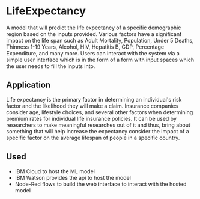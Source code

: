 # LifeExpectancy

A model that will predict the life expectancy of a specific demographic region based on the inputs provided. Various factors have a significant impact on the life span such as Adult Mortality, Population, Under 5 Deaths, Thinness 1-19 Years, Alcohol, HIV, Hepatitis B, GDP, Percentage Expenditure, and many more. Users can interact with the system via a simple user interface which is in the form of a form with input spaces which the user needs to fill the inputs into.

## Application

Life expectancy is the primary factor in determining an individual's risk factor and the likelihood they will make a claim. Insurance companies consider age, lifestyle choices, and several other factors when determining premium rates for individual life insurance policies. It can be used by researchers to make meaningful researches out of it and thus, bring about something that will help increase the expectancy consider the impact of a specific factor on the average lifespan of people in a specific country.

## Used
+ IBM Cloud to host the ML model
+ IBM Watson provides the api to host the model
+ Node-Red flows to build the web interface to interact with the hosted model
